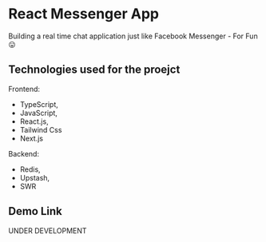 # React Messenger App

Building a real time chat application just like Facebook Messenger - For Fun 😛

## Technologies used for the proejct
Frontend:
 - TypeScript, 
 - JavaScript, 
 - React.js, 
 - Tailwind Css
 - Next.js

Backend:
- Redis, 
- Upstash, 
- SWR

## Demo Link
UNDER DEVELOPMENT

